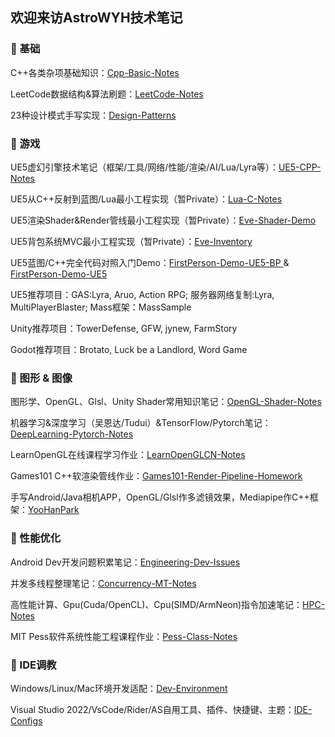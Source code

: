 ## 欢迎来访AstroWYH技术笔记

### 🌱 基础

C++各类杂项基础知识：[Cpp-Basic-Notes](https://github.com/AstroWYH/Cpp-Basic-Notes)

LeetCode数据结构&算法刷题：[LeetCode-Notes](https://github.com/AstroWYH/LeetCode-Notes)

23种设计模式手写实现：[Design-Patterns](https://github.com/AstroWYH/Design-Patterns)

### 🌱 游戏

UE5虚幻引擎技术笔记（框架/工具/网络/性能/渲染/AI/Lua/Lyra等）：[UE5-CPP-Notes](https://github.com/AstroWYH/UE5-CPP-Notes/tree/main)

UE5从C++反射到蓝图/Lua最小工程实现（暂Private）：[Lua-C-Notes](https://github.com/AstroWYH/Lua-C-Notes)

UE5渲染Shader&Render管线最小工程实现（暂Private）：[Eve-Shader-Demo](https://github.com/AstroWYH/Eve-Shader-Demo)

UE5背包系统MVC最小工程实现（暂Private）：[Eve-Inventory](https://github.com/AstroWYH/Eve-Inventory)

UE5蓝图/C++完全代码对照入门Demo：[FirstPerson-Demo-UE5-BP ](https://github.com/AstroWYH/FirstPerson-Demo-UE5-BP) & [FirstPerson-Demo-UE5](https://github.com/AstroWYH/FirstPerson-Demo-UE5)

UE5推荐项目：GAS:Lyra, Aruo, Action RPG; 服务器网络复制:Lyra, MultiPlayerBlaster; Mass框架：MassSample

Unity推荐项目：TowerDefense, GFW, jynew, FarmStory

Godot推荐项目：Brotato, Luck be a Landlord, Word Game

### 🌱 图形 & 图像

图形学、OpenGL、Glsl、Unity Shader常用知识笔记：[OpenGL-Shader-Notes](https://github.com/AstroWYH/OpenGL-Shader-Notes)

机器学习&深度学习（吴恩达/Tudui）&TensorFlow/Pytorch笔记：[DeepLearning-Pytorch-Notes](https://github.com/AstroWYH/DeepLearning-Pytorch-Notes)

LearnOpenGL在线课程学习作业：[LearnOpenGLCN-Notes](https://github.com/AstroWYH/LearnOpenGLCN-Notes)

Games101 C++软渲染管线作业：[Games101-Render-Pipeline-Homework](https://github.com/AstroWYH/Games101-Render-Pipeline-Homework)

手写Android/Java相机APP，OpenGL/Glsl作多滤镜效果，Mediapipe作C++框架：[YooHanPark](https://github.com/AstroWYH/YooHanPark)

### 🌱 性能优化

Android Dev开发问题积累笔记：[Engineering-Dev-Issues](https://github.com/AstroWYH/Engineering-Dev-Issues)

并发多线程整理笔记：[Concurrency-MT-Notes](https://github.com/AstroWYH/Concurrency-MT-Notes)

高性能计算、Gpu(Cuda/OpenCL)、Cpu(SIMD/ArmNeon)指令加速笔记：[HPC-Notes](https://github.com/AstroWYH/HPC-Notes)

MIT Pess软件系统性能工程课程作业：[Pess-Class-Notes](https://github.com/AstroWYH/Pess-Class-Notes)

### 🌱 IDE调教

Windows/Linux/Mac环境开发适配：[Dev-Environment](https://github.com/AstroWYH/Dev-Environment)

Visual Studio 2022/VsCode/Rider/AS自用工具、插件、快捷键、主题：[IDE-Configs](https://github.com/AstroWYH/IDE-Configs)

<!--
**AstroWYH/AstroWYH** is a ✨ _special_ ✨ repository because its `README.md` (this file) appears on your GitHub profile.

Here are some ideas to get you started:

- 🔭 I’m currently working on ...
- 🌱 I’m currently learning ...
- 👯 I’m looking to collaborate on ...
- 🤔 I’m looking for help with ...
- 💬 Ask me about ...
- 📫 How to reach me: ...
- 😄 Pronouns: ...
- ⚡ Fun fact: ...👋
-->

